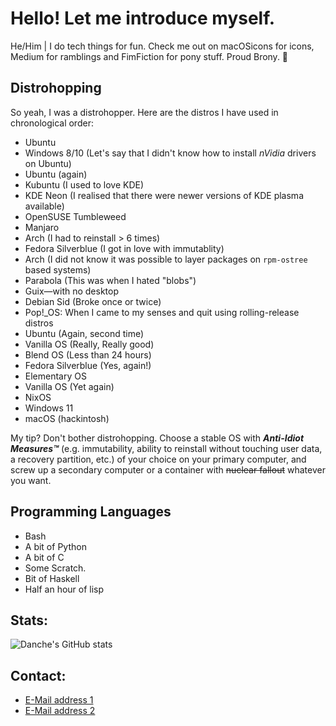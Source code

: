 # Hello! Let me introduce myself.

He/Him | I do tech things for fun. Check me out on macOSicons for icons, Medium for ramblings and FimFiction for pony stuff. Proud Brony. 🐴

## Distrohopping

So yeah, I was a distrohopper. Here are the distros I have used in chronological order:
* Ubuntu
* Windows 8/10 (Let's say that I didn't know how to install *nVidia* drivers on Ubuntu)
* Ubuntu (again)
* Kubuntu (I used to love KDE)
* KDE Neon (I realised that there were newer versions of KDE plasma available)
* OpenSUSE Tumbleweed
* Manjaro
* Arch (I had to reinstall > 6 times)
* Fedora Silverblue (I got in love with immutablity)
* Arch (I did not know it was possible to layer packages on `rpm-ostree` based systems)
* Parabola (This was when I hated "blobs")
* Guix—with no desktop
* Debian Sid (Broke once or twice)
* Pop!\_OS: When I came to my senses and quit using rolling-release distros
* Ubuntu (Again, second time)
* Vanilla OS (Really, Really good)
* Blend OS (Less than 24 hours)
* Fedora Silverblue (Yes, again!)
* Elementary OS
* Vanilla OS (Yet again)
* NixOS
* Windows 11
* macOS (hackintosh)

My tip? Don't bother distrohopping. Choose a stable OS with ***Anti-Idiot Measures™️*** (e.g. immutability, ability to reinstall without touching user data, a recovery partition, etc.) of your choice on your primary computer, and screw up a secondary computer or a container with ~~nuclear fallout~~ whatever you want.

## Programming Languages
* Bash
* A bit of Python
* A bit of C
* Some Scratch.
* Bit of Haskell
* Half an hour of lisp

## Stats:
![Danche's GitHub stats](https://github-readme-stats.vercel.app/api?username=dch82&theme=transparent&show_icons=true)

## Contact:
* [E-Mail address 1](mailto:danche.choi@outlook.com)
* [E-Mail address 2](mailto:danche.choi@gmail.com)
